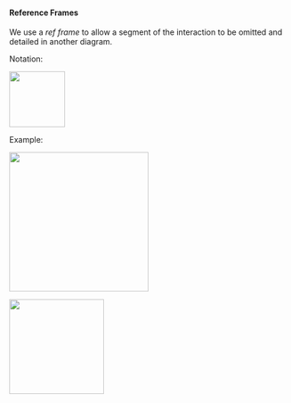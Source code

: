 <link rel="stylesheet" href="{{baseUrl}}/css/textbook.css">

<div class="website-content">

#### Reference Frames

<div id="main">

We use a _ref frame_ to allow a segment of the interaction to be omitted and detailed in another diagram.

Notation:

<img src="{{baseUrl}}/uml/sequenceDiagrams/referenceFrames/introduction/images/notation.png" height="100" />
<p/>

<tip-box>

Example:

<img src="{{baseUrl}}/uml/sequenceDiagrams/referenceFrames/introduction/images/playerTextLogic.png" height="250" />
<p/>

<img src="{{baseUrl}}/uml/sequenceDiagrams/referenceFrames/introduction/images/textLogic.png" height="170" />
<p/>

</tip-box>

<!-- extras ------------------------------------------------------------------------------------ -->

<panel header=":paperclip: Extras" expandable type="seamless" expanded>

  <panel header=":mortar_board: Learning Outcomes" expandable type="seamless">
    <include src="exercises.md" />
  </panel>

  <panel header=":package: Resources" expandable type="seamless">
    <include src="resources.md" />
  </panel>

  <panel header=":laughing: Humor" expandable type="seamless">
    <include src="humor.md" />
  </panel>

</panel>

</div>
</div>
